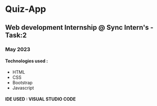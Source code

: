#  Quiz-App
## Web development Internship @ Sync Intern's -Task:2
### May 2023
#### Technologies used :
- HTML
- CSS
- Bootstrap
- Javascript
#### IDE USED : VISUAL STUDIO CODE
